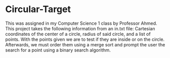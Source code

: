 # Circular-Target
This was assigned in my Computer Science 1 class by Professor Ahmed. This project takes the following information from an in.txt file: Cartesian coordinates of the center of a circle, radius of said circle, and a list of points. With the points given we are to test if they are inside or on the circle. Afterwards, we must order them using a merge sort and prompt the user the search for a point using a binary search algorithm.
